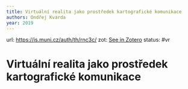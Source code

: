 ```yaml
---
title: Virtuální realita jako prostředek kartografické komunikace
authors: Ondřej Kvarda
year: 2019
---
```

url:  https://is.muni.cz/auth/th/rnc3c/
zot: [See in Zotero](zotero://select/items/@kvardaVirtualniRealitaJako2020)
status: #vr
# Virtuální realita jako prostředek kartografické komunikace





